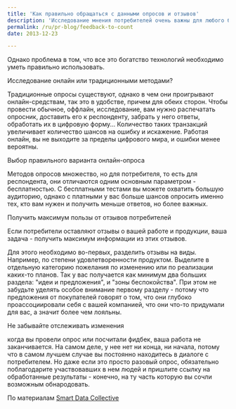 ```yaml
---
title: 'Как правильно обращаться с данными опросов и отзывов'
description: 'Исследование мнения потребителей очень важны для любого бизнеса. С помощью таких медиа, как социальные сети, блоги, почта и прочие средства интернета,  собирать информацию  очень легко, и таким образом узнавать что-то новое о потребителях, о том, как вы можете улучшить свой сервис.'
permalink: /ru/pr-blog/feedback-to-count
date: 2013-12-23

---
```


Однако проблема в том, что все это богатство технологий необходимо уметь правильно использовать.

Исследование онлайн или традиционными методами?

Традиционные опросы существуют, однако в чем они проигрывают онлайн-средствам, так это в удобстве, причем для обеих сторон.  Чтобы провести обычное, оффлайн, исследование, вам нужно распечатать опросник, доставить его к респонденту, забрать у него ответы, обработать их в цифровую форму... Количество таких транзакций увеличивает количество шансов на ошибку и искажение.  Работая онлайн, вы не выходите за пределы цифрового мира, и ошибки менее вероятны.

Выбор правильного варианта онлайн-опроса

Методов опросов множество, но для потребителя, то есть для респондента, они отличаются одним основным параметром - бесплатностью. С бесплатными тестами вы можете охватить большую аудиторию, однако с платными у вас больше шансов опросить именно тех, кто вам нужен и получить меньше ответов, но более важных.

Получить максимум пользы от отзывов потребителей

Если потребители оставляют отзывы о вашей работе и продукции, ваша задача - получить максимум информации из этих отзывов.

Для этого необходимо во-первых, разделить отзывы на виды. Например, по степени удовлетворенности продуктом. Выделите в отдельную категорию пожелания по изменению или по реализации каких-то планов. Так у вас получается как минимум два больших раздела: "идеи и предложения", и "зоны беспокойства". При этом не забудьте уделять особое внимание первому разделу - потому что предложения от покупателей говорят о том, что они глубоко проассоциировали себя с вашей компанией, что они что-то придумали для вас, а значит более чем лояльны.

Не забывайте отслеживать изменения

когда вы провели опрос или посчитали фидбек, ваша работа не заканчивается. На самом деле, у нее нет ни конца, ни начала, потому что в самом лучшем случае  вы постоянно находитесь в диалоге с потребителем. Но даже если это просто разовый опрос, обязательно поблагодарите участвовавших в нем людей и пришлите ссылку на обработанные результаты - конечно, на ту часть которую вы сочли возможным обнародовать.

По материалам <a href="https://smartdatacollective.com/">Smart Data Collective</a>

